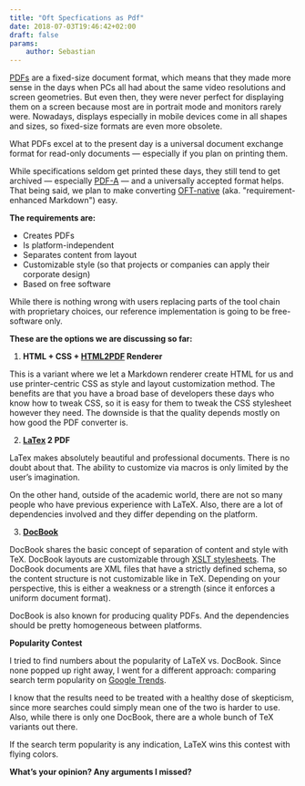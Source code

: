 ```yaml
---
title: "Oft Specfications as Pdf"
date: 2018-07-03T19:46:42+02:00
draft: false
params:
    author: Sebastian
---
```


[PDFs](https://www.techterms.com/definition/pdf) are a fixed-size document format, which means that they made more sense in the days when PCs all had about the same video resolutions and screen geometries. But even then, they were never perfect for displaying them on a screen because most are in portrait mode and monitors rarely were. Nowadays, displays especially in mobile devices come in all shapes and sizes, so fixed-size formats are even more obsolete.

What PDFs excel at to the present day is a universal document exchange format for read-only documents — especially if you plan on printing them.

While specifications seldom get printed these days, they still tend to get archived — especially [PDF-A](https://en.wikipedia.org/wiki/PDF/A) — and a universally accepted format helps. That being said, we plan to make converting [OFT-native](https://medium.com/@williamwilling/oft-planning-made-leaner-5fc52e2e77f9) (aka. "requirement-enhanced Markdown") easy.

**The requirements are:**
- Creates PDFs
- Is platform-independent
- Separates content from layout
- Customizable style (so that projects or companies can apply their corporate design)
- Based on free software

While there is nothing wrong with users replacing parts of the tool chain with proprietary choices, our reference implementation is going to be free-software only.

**These are the options we are discussing so far:**
1. **HTML + CSS + [HTML2PDF](https://github.com/spipu/html2pdf) Renderer**

This is a variant where we let a Markdown renderer create HTML for us and use printer-centric CSS as style and layout customization method. The benefits are that you have a broad base of developers these days who know how to tweak CSS, so it is easy for them to tweak the CSS stylesheet however they need. The downside is that the quality depends mostly on how good the PDF converter is.

2. **[LaTex](https://www.latex-project.org/) 2 PDF**

LaTex makes absolutely beautiful and professional documents. There is no doubt about that. The ability to customize via macros is only limited by the user’s imagination.

On the other hand, outside of the academic world, there are not so many people who have previous experience with LaTeX. Also, there are a lot of dependencies involved and they differ depending on the platform.

3. **[DocBook](https://en.wikipedia.org/wiki/DocBook)**

DocBook shares the basic concept of separation of content and style with TeX. DocBook layouts are customizable through [XSLT stylesheets](https://en.wikipedia.org/wiki/XSLT). The DocBook documents are XML files that have a strictly defined schema, so the content structure is not customizable like in TeX. Depending on your perspective, this is either a weakness or a strength (since it enforces a uniform document format).

DocBook is also known for producing quality PDFs. And the dependencies should be pretty homogeneous between platforms.

**Popularity Contest**

I tried to find numbers about the popularity of LaTeX vs. DocBook. Since none popped up right away, I went for a different approach: comparing search term popularity on [Google Trends](https://trends.google.com/trends/explore?q=DocBook,%2Fm%2F04mdr).

I know that the results need to be treated with a healthy dose of skepticism, since more searches could simply mean one of the two is harder to use. Also, while there is only one DocBook, there are a whole bunch of TeX variants out there.

If the search term popularity is any indication, LaTeX wins this contest with flying colors.

**What’s your opinion? Any arguments I missed?**